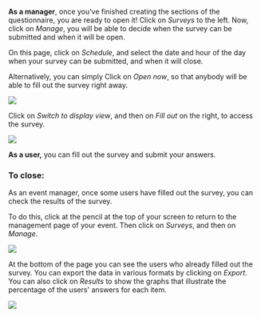**As a manager**, once you’ve finished creating the sections of the questionnaire, you are ready to open it!
Click on _Surveys_ to the left.
Now, click on _Manage_, you will be able to decide when the survey can be submitted and when it will be open.

On this page, click on _Schedule_, and select the date and hour of the day when your survey can be submitted, and when it will close.

Alternatively, you can simply Click on _Open now_, so that anybody will be able to fill out the survey right away.

![](../assets/survey_schedule.png)

Click on _Switch to display view_, and then on _Fill out_ on the right, to access the survey.

![](../assets/survey_fillout.png)

**As a user,** you can fill out the survey and submit your answers.

### To close:

As an event manager, once some users have filled out the survey, you can check the results of the survey.

To do this, click at the pencil at the top of your screen to return to the management page of your event. Then click on _Surveys_, and then on _Manage_.

![](../assets/survey_results.png)

At the bottom of the page you can see the users who already filled out the survey.
You can export the data in various formats by clicking on _Export_. You can also click on _Results_ to show the graphs that illustrate the percentage of the users' answers for each item.

![](../assets/survey_results_display.png)
